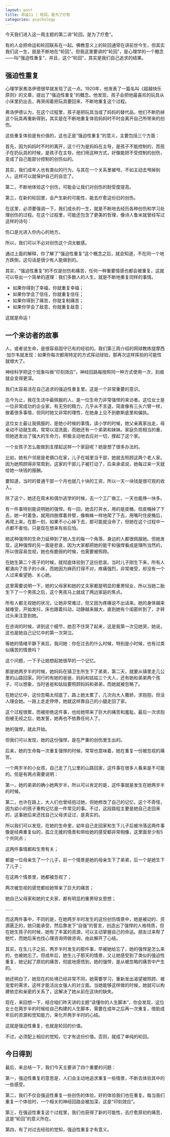 ```yaml
---
layout: post
title: 命运11 | 轮回，是为了疗愈
categories: psychology
---
```


今天我们进入这一周主题的第二讲“轮回，是为了疗愈”。

有的人会把命运和轮回联系在一起。佛教意义上的轮回通常在讲前世今生，但其实我们这一生，就是不断地在“轮回”。但我这里要讲的“轮回”，是心理学的一个概念——叫“强迫性重复”，并且，这个“轮回”，其实是我们自己追求的结果。 

## 强迫性重复

心理学家弗洛伊德很早就发现了这一点。1920年，他发表了一篇名叫《超越快乐原则》的文章，提出了“强迫性重复”的概念。他发现，孩子会把他最喜欢的玩具从小床里扔出去，再哭闹着把玩具要回来，不断地重复这个过程。

弗洛伊德认为，在这个过程里，孩子是把玩具当成了妈妈的替代品，他们不断扔掉这个玩具再重新得到，其实是在不断地重复体验妈妈时不时会离开自己所带来的创伤。

这些重复体验是有价值的，这也正是“强迫性重复”的意义，主要包括三个方面：

首先，因为妈妈时不时的离开，这个行为是妈妈在主导，是孩子不能控制的，而孩子在扔玩具的时候，是孩子在主导。他们用这种方式，好像能把不受控制的创伤，变成了自己能部分控制的创伤似的。

其实，我们成年人也有类似的行为，与其在一个关系里被甩，不如主动去甩掉别人，这样可以就保护自己的自恋了。

第二，不断地体验这个创伤，可能会让我们对创伤的耐受度提高。

第三，在新的轮回里，会产生新的可能性，能去疗愈这份旧的创伤。

在这里，必须要强调一下，我们成长的一生，就是不断地去经历各种创伤和学习处理创伤的过程。在这个过程里，可能还包含了更美的哲理，像诗人鲁米就曾经写过这样的诗句：

伤口是光进入你内心的地方。

所以，我们可以不必对创伤这个词太敏感。

通过上面的解释，你了解了“强迫性重复”这个概念之后，就会知道，不在同一个地方跌倒，这句话是很少有人能做到的。

其实，“强迫性重复”的不仅是创伤和痛苦，任何一种重要情感也都会被重复。这就可以导出一个简单的道理：我们多数人的人生，就是不断地重复同样的事情。

* 如果你得到了幸福，你就重复幸福；
* 如果你学会了信任，你就重复信任；
* 如果你得到了痛苦，你就复制痛苦；
* 如果你学会了敌意，你就重复敌意；

这就是命运！

## 一个来访者的故事

人，或者说生命，是很容易固守已有的经验的。我们第三周介绍的网球教练提摩西·加尔韦就发现：如果你每次都用特定的方式挥动球拍，那再次这样挥拍的可能性就增大了。

神经科学把这个现象叫做“印刻效应”，神经回路每按照同一种方式使用一次，刻痕就会变得更深。

我们太容易活在自己追求的强迫性重复里。这是一个非常重要的意识。

迄今为止，我在生活中最佩服的人，是一位生命力非常强悍的来访者。这位女士是一位非常成功的企业家，有无穷的精力，几乎从不言退，简直像有三头六臂一样，做着很多事情，但同时她又非常的理性，在她身上见不到歇斯底里和偏执。

这位女士最让我佩服的，是她小时候的事情。读小学的时候，她父亲离家出走，母亲动不动就生病，常常以泪洗面，而她还有一个弟弟和妹妹。家庭负担相当的重，但她迸发出了强大的生命力，积极主动地去应对一切，撑起了这个家。

一个女孩子怎么能做到支撑起这样一个家庭呢？她是想了很多办法的。

比如，她有户邻居是老俩口在家，儿子在城里当干部，她就去照顾这两个老人家。因为她照顾得非常周到，这家的干部儿子被打动了，后来承诺说，她每过来一天就给她一块钱的报酬。

要知道，当时的普通干部一个月也就几十块的工资，所以一天一块钱是很可观的收入。

除了这个，她还在周末和偶尔逃学的时候，去一个工厂做工，一天也能挣一块多。

有一件事特别能说明她的强悍。有一回，她去打井水，用的是皮桶，但皮桶掉了下去，她一时着急，就用四肢撑着井壁，像蜘蛛一样地爬了下去，用嘴叼住皮桶后，再爬上来。在那一刻，如果不小心掉下去，那可能就没命了，但她在这个过程中一点都不害怕，只是现在想来有些后怕。

她这种强悍的生命力延伸到了她人生的每一个角落，身边的人都很佩服她。但她发现，这种强悍的另一面是悲哀，因为大家都把她的能干和强悍看成是理所当然的，所以很容易忽视，她也有脆弱的时候，也需要被照顾。

在她生第二个孩子的时候，就彻底体验到了这份悲哀。当时儿子刚生下来，所有人都涌向了孩子的小床，而她因为麻药打得不对，疼痛强烈，非常难受，却没有一个人过来看望她、关心她。

这里需要说明一下，她的父母家和她的丈夫家都是明显的重男轻女，所以当她二胎生下了一个男孩之后，这个男孩马上就成了两边家庭的焦点。

所有人都无视她的状况，让她非常难过，但又因为疼痛说不出话来。她的身体越来越难受，开始发抖，床也跟着抖动，动静越来越大，直到她有个闺密听到了，才转过头来注意到她。

在咨询的时候，讲到这个细节，她忍不住哭了起来，这是我第一次见她哭，她说，这也是她自己记忆中的第一次哭泣。

等她的情绪平静下来后，我问她：你在过去的什么时候，特别是小时候，也有过类似痛苦的情景吗？

这个问题，一下子让她想起她很早的一个记忆。

那是她两岁半的时候，她妈妈在镇卫生所生下了弟弟，第二天，就要从镇里走几公里的山路回家。同行的有她的爸爸、妈妈和姑姑三个大人，还有她和弟弟两个孩子。可以想象，当时爸爸和姑姑要照顾妈妈和弟弟，而她就被忽略了。

在她记忆中，这份忽略太彻底了，路上她太累了，几次向大人撒娇，求抱抱，但没人理会她。一路上走走停停，她就这样靠自己的小腿走回了家。 

这个过程很累，而被拒绝这件事，也给她带来了巨大的痛苦和羞耻。最后一次求抱抱被无视之后，她发誓，她再也不依靠任何人了。

她的强悍，就此开始。

但我们可以发现，她的这份强悍，是在严重的创伤里生出的。

后来，她的生命每一次重复强悍的时候，常常也意味着，她在重复一份被忽视的痛苦。

一个两岁半的小女孩，自己走了几公里的山路回家，这件事在很多人看来是不可能的。但是有两点需要说明：

第一，她的弟弟的确小她两岁半，所以可以肯定的是，这件事就是发生在她两岁半的时候。

第二，也许在路上，大人们也曾经抱过她，但她修改了自己的记忆，这个不奇怪，因为幼小的孩子重构记忆是一件常见的事。不过，这段路程主要是她自己走回来的，这事她后来还找自己父母求证过，是真实的。

所以我们可以发现，在她的生命里，幼年自己走回家和生下儿子后被冷落这两件事像是经典重复似的，孤立无援的情景和带给她的感受都非常相像，这里面至少有5个共同点；

这两件事情都和生育有关；

都是一位母亲生了一个儿子，前一个情景是她的母亲生下了弟弟，后一个是她生下了儿子；

在这两个情景里，她都被忽视了；

两次被忽视的感觉都给她带来了巨大的痛苦；

她自己父母家和她的丈夫家，都有明显的重男轻女思想；

……

而这两件事中，不同的是，在她两岁半时发生的这份创伤情景中，她是被动的、资源匮乏的，她只能承受，然后靠发下“自强”的誓言，创造出了强悍的人格特质，但在她生孩子的时候，她有了丰富的资源，可以主动掌握自己的命运。朋友过来帮了她忙，而她后来也找心理咨询师做咨询，由此解开了心结。

其实，在生儿子之前，两岁半时发生的那件事，早被她给忘了，她的强悍是怎么来的，也被她忘了。但成年后，她生儿子那天的情景，又让她感受到了类似的强迫性重复，她记起了原初的痛苦，彻底地感悟到，她的强悍，是从被忽略的痛苦中产生的。

她还明白了，她现在的处境已经非常不同，她需要学习，重新发出渴望被照顾、被宠爱的需求，这样才能活出女强人的对立面。当她能够这样做的时候，她就可以构建依恋和亲密的关系了，这解决了她从前在这块的缺失。

现在，来回想一下，结合咱们昨天讲的主题“读懂你的人生脚本”，你会发现，这位女士在两岁半的时候给自己构建的人生脚本，需要在成年之后再一次重复，借助成年后的资源和觉知能力，来化开两岁半时的心结。

这就是强迫性重复，也就是轮回的价值。

不过，必须配上相应的觉知，它才有这份价值。否则，就成了单纯的轮回。

## 今日得到

最后，来总结一下，我们今天主要讲了四个重要的问题：

第一，强迫性重复的意思是，人们会主动地追求重复一些情景，不断去体验其中的一些感受。

第二，我们不仅会强迫性重复一些创伤的体验，好的体验我们也在重复。每当我们重复一个体验时，一个相关的神经回路会被加深，这是“印刻效应”。

第三，在强迫性重复这个过程里，我们也获得了新的可能性，去疗愈原初的痛苦，这是“轮回”的意义所在。

第四，有了对过去经验的觉知，强迫性重复才有意义。

